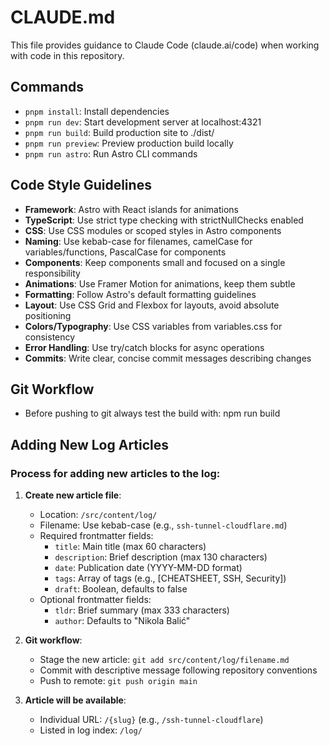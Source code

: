# CLAUDE.md

This file provides guidance to Claude Code (claude.ai/code) when working with code in this repository.

## Commands
- `pnpm install`: Install dependencies
- `pnpm run dev`: Start development server at localhost:4321
- `pnpm run build`: Build production site to ./dist/
- `pnpm run preview`: Preview production build locally
- `pnpm run astro`: Run Astro CLI commands

## Code Style Guidelines
- **Framework**: Astro with React islands for animations
- **TypeScript**: Use strict type checking with strictNullChecks enabled
- **CSS**: Use CSS modules or scoped styles in Astro components
- **Naming**: Use kebab-case for filenames, camelCase for variables/functions, PascalCase for components
- **Components**: Keep components small and focused on a single responsibility
- **Animations**: Use Framer Motion for animations, keep them subtle
- **Formatting**: Follow Astro's default formatting guidelines
- **Layout**: Use CSS Grid and Flexbox for layouts, avoid absolute positioning
- **Colors/Typography**: Use CSS variables from variables.css for consistency
- **Error Handling**: Use try/catch blocks for async operations
- **Commits**: Write clear, concise commit messages describing changes

## Git Workflow
- Before pushing to git always test the build with: npm run build

## Adding New Log Articles

### Process for adding new articles to the log:

1. **Create new article file**:
   - Location: `/src/content/log/`
   - Filename: Use kebab-case (e.g., `ssh-tunnel-cloudflare.md`)
   - Required frontmatter fields:
     - `title`: Main title (max 60 characters)
     - `description`: Brief description (max 130 characters)
     - `date`: Publication date (YYYY-MM-DD format)
     - `tags`: Array of tags (e.g., [CHEATSHEET, SSH, Security])
     - `draft`: Boolean, defaults to false
   - Optional frontmatter fields:
     - `tldr`: Brief summary (max 333 characters)
     - `author`: Defaults to "Nikola Balić"

2. **Git workflow**:
   - Stage the new article: `git add src/content/log/filename.md`
   - Commit with descriptive message following repository conventions
   - Push to remote: `git push origin main`

3. **Article will be available**:
   - Individual URL: `/{slug}` (e.g., `/ssh-tunnel-cloudflare`)
   - Listed in log index: `/log/`